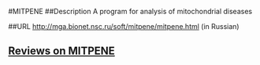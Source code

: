 #MITPENE
##Description
A program for analysis of mitochondrial diseases

##URL
http://mga.bionet.nsc.ru/soft/mitpene/mitpene.html (in Russian)


## [Reviews on MITPENE](https://github.com/gaow/genetic-analysis-software/issues/338)